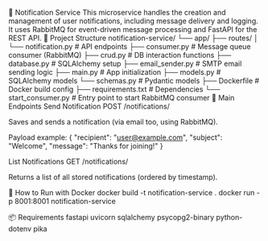 📣 Notification Service
This microservice handles the creation and management of user notifications, including message delivery and logging. It uses RabbitMQ for event-driven message processing and FastAPI for the REST API.
📁 Project Structure
notification-service/
└── app/
    ├── routes/
    │   └── notification.py       # API endpoints
    ├── consumer.py               # Message queue consumer (RabbitMQ)
    ├── crud.py                   # DB interaction functions
    ├── database.py               # SQLAlchemy setup
    ├── email_sender.py           # SMTP email sending logic
    ├── main.py                   # App initialization
    ├── models.py                 # SQLAlchemy models
    └── schemas.py                # Pydantic models
├── Dockerfile                   # Docker build config
├── requirements.txt             # Dependencies
└── start_consumer.py            # Entry point to start RabbitMQ consumer
🚀 Main Endpoints
Send Notification
POST /notifications/

Saves and sends a notification (via email too, using RabbitMQ).

Payload example:
{
  "recipient": "user@example.com",
  "subject": "Welcome",
  "message": "Thanks for joining!"
}

List Notifications
GET /notifications/

Returns a list of all stored notifications (ordered by timestamp).

🐳 How to Run with Docker
docker build -t notification-service .
docker run -p 8001:8001 notification-service

📦 Requirements
fastapi
uvicorn
sqlalchemy
psycopg2-binary
python-dotenv
pika
